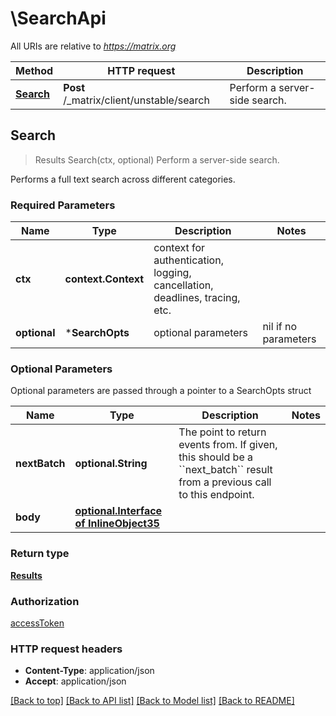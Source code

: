 # \SearchApi

All URIs are relative to *https://matrix.org*

Method | HTTP request | Description
------------- | ------------- | -------------
[**Search**](SearchApi.md#Search) | **Post** /_matrix/client/unstable/search | Perform a server-side search.



## Search

> Results Search(ctx, optional)
Perform a server-side search.

Performs a full text search across different categories.

### Required Parameters


Name | Type | Description  | Notes
------------- | ------------- | ------------- | -------------
**ctx** | **context.Context** | context for authentication, logging, cancellation, deadlines, tracing, etc.
 **optional** | ***SearchOpts** | optional parameters | nil if no parameters

### Optional Parameters

Optional parameters are passed through a pointer to a SearchOpts struct


Name | Type | Description  | Notes
------------- | ------------- | ------------- | -------------
 **nextBatch** | **optional.String**| The point to return events from. If given, this should be a &#x60;&#x60;next_batch&#x60;&#x60; result from a previous call to this endpoint. | 
 **body** | [**optional.Interface of InlineObject35**](InlineObject35.md)|  | 

### Return type

[**Results**](Results.md)

### Authorization

[accessToken](../README.md#accessToken)

### HTTP request headers

- **Content-Type**: application/json
- **Accept**: application/json

[[Back to top]](#) [[Back to API list]](../README.md#documentation-for-api-endpoints)
[[Back to Model list]](../README.md#documentation-for-models)
[[Back to README]](../README.md)

